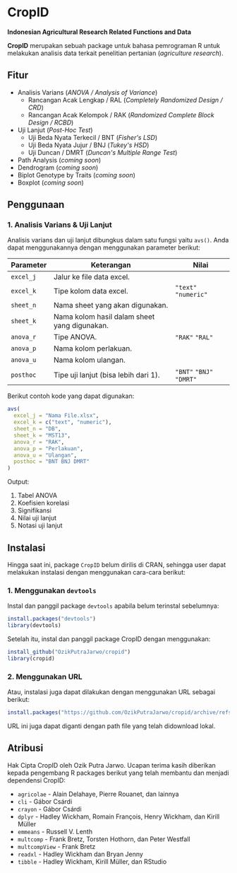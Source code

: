 # CropID

**Indonesian Agricultural Research Related Functions and Data**

**CropID** merupakan sebuah package untuk bahasa pemrograman R untuk melakukan analisis data terkait penelitian pertanian (*agriculture research*).

## Fitur

- Analisis Varians (*ANOVA / Analysis of Variance*)
  - Rancangan Acak Lengkap / RAL (*Completely Randomized Design / CRD*)
  - Rancangan Acak Kelompok / RAK (*Randomized Complete Block Design / RCBD*)
- Uji Lanjut (*Post-Hoc Test*)
  - Uji Beda Nyata Terkecil / BNT (*Fisher's LSD*)
  - Uji Beda Nyata Jujur / BNJ (*Tukey's HSD*)
  - Uji Duncan / DMRT (*Duncan's Multiple Range Test*)
- Path Analysis (*coming soon*)
- Dendrogram (*coming soon*)
- Biplot Genotype by Traits (*coming soon*)
- Boxplot (*coming soon*)

## Penggunaan

### 1. Analisis Varians & Uji Lanjut

Analisis varians dan uji lanjut dibungkus dalam satu fungsi yaitu `avs()`. Anda dapat menggunakannya dengan menggunakan parameter berikut:

|Parameter|Keterangan|Nilai|
|-|-|-|
|`excel_j`|Jalur ke file data excel.|
|`excel_k`|Tipe kolom data excel.|`"text"` `"numeric"`|
|`sheet_n`|Nama sheet yang akan digunakan.|
|`sheet_k`|Nama kolom hasil dalam sheet yang digunakan.|
|`anova_r`|Tipe ANOVA.|`"RAK"` `"RAL"`|
|`anova_p`|Nama kolom perlakuan.|
|`anova_u`|Nama kolom ulangan.|
|`posthoc`|Tipe uji lanjut (bisa lebih dari 1).|`"BNT"` `"BNJ"` `"DMRT"`|

Berikut contoh kode yang dapat digunakan:

```r
avs(
  excel_j = "Nama File.xlsx",
  excel_k = c("text", "numeric"),
  sheet_n = "DB",
  sheet_k = "MST13",
  anova_r = "RAK",
  anova_p = "Perlakuan",
  anova_u = "Ulangan",
  posthoc = "BNT BNJ DMRT"
)
```

Output:
1. Tabel ANOVA
2. Koefisien korelasi
3. Signifikansi
4. Nilai uji lanjut
5. Notasi uji lanjut

## Instalasi

Hingga saat ini, package `CropID` belum dirilis di CRAN, sehingga user dapat melakukan instalasi dengan menggunakan cara-cara berikut:

### 1. Menggunakan `devtools`

Instal dan panggil package `devtools` apabila belum terinstal sebelumnya:

```r
install.packages("devtools")
library(devtools)
```

Setelah itu, instal dan panggil package CropID dengan menggunakan:

```r
install_github("OzikPutraJarwo/cropid")
library(cropid)
```

### 2. Menggunakan URL

Atau, instalasi juga dapat dilakukan dengan menggunakan URL sebagai berikut:

```r
install.packages("https://github.com/OzikPutraJarwo/cropid/archive/refs/heads/main.zip", repos = NULL)
```

URL ini juga dapat diganti dengan path file yang telah didownload lokal.

## Atribusi

Hak Cipta CropID oleh Ozik Putra Jarwo. Ucapan terima kasih diberikan kepada pengembang R packages berikut yang telah membantu dan menjadi dependensi CropID:
- `agricolae` - Alain Delahaye, Pierre Rouanet, dan lainnya
- `cli` - Gábor Csárdi
- `crayon` - Gábor Csárdi
- `dplyr` - Hadley Wickham, Romain François, Henry Wickham, dan Kirill Müller
- `emmeans` - Russell V. Lenth
- `multcomp` - Frank Bretz, Torsten Hothorn, dan Peter Westfall
- `multcompView` - Frank Bretz
- `readxl` - Hadley Wickham dan Bryan Jenny
- `tibble` - Hadley Wickham, Kirill Müller, dan RStudio